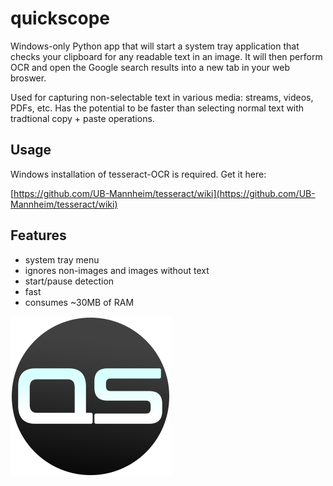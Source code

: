 # quickscope

Windows-only Python app that will start a system tray application that checks your clipboard for any readable text in an image. It will then perform OCR and open the Google search results into a new tab in your web broswer.

Used for capturing non-selectable text in various media: streams, videos, PDFs, etc. Has the potential to be faster than selecting normal text with tradtional copy + paste operations.

## Usage

Windows installation of tesseract-OCR is required. Get it here:

[https://github.com/UB-Mannheim/tesseract/wiki](https://github.com/UB-Mannheim/tesseract/wiki)
## Features

- system tray menu
- ignores non-images and images without text
- start/pause detection
- fast
- consumes ~30MB of RAM

![Logo](https://github.com/sudokill/quickscope/blob/main/qs.png?raw=true)
